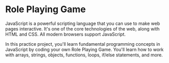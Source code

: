 # Role Playing Game

JavaScript is a powerful scripting language that 
you can use to make web pages interactive. 
It's one of the core technologies of the web, 
along with HTML and CSS. All modern browsers support JavaScript.

In this practice project, you'll learn fundamental 
programming concepts in JavaScript by coding your 
own Role Playing Game. You'll learn how to work 
with arrays, strings, objects, functions, 
loops, if/else statements, and more.

